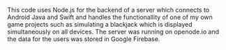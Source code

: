 This code uses Node.js for the backend of a server which connects to Android Java and Swift and handles the functionallity of one of my own game projects such as simulating a blackjack which is displayed simultaneously on all devices. The server was running on openode.io and the data for the users was stored in Google Firebase.

